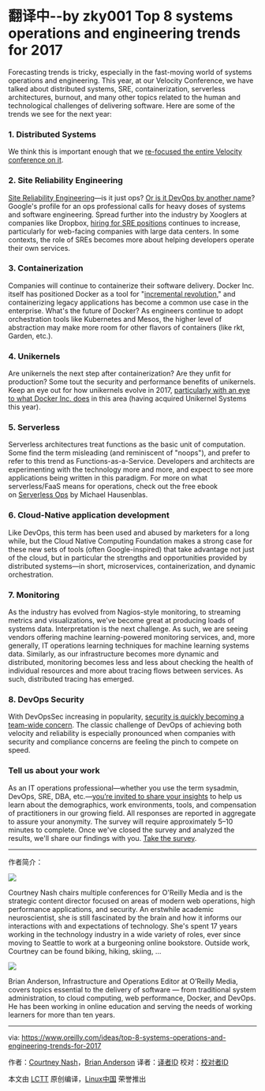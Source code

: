 翻译中--by zky001
Top 8 systems operations and engineering trends for 2017
=================

Forecasting trends is tricky, especially in the fast-moving world of systems operations and engineering. This year, at our Velocity Conference, we have talked about distributed systems, SRE, containerization, serverless architectures, burnout, and many other topics related to the human and technological challenges of delivering software. Here are some of the trends we see for the next year:

### 1\. Distributed Systems

We think this is important enough that we [re-focused the entire Velocity conference on it][1].



### 2\. Site Reliability Engineering

[Site Reliability Engineering][3]—is it just ops? [Or is it DevOps by another name][4]? Google's profile for an ops professional calls for heavy doses of systems and software engineering. Spread further into the industry by Xooglers at companies like Dropbox, [hiring for SRE positions][5] continues to increase, particularly for web-facing companies with large data centers. In some contexts, the role of SREs becomes more about helping developers operate their own services.

### 3\. Containerization

Companies will continue to containerize their software delivery. Docker Inc. itself has positioned Docker as a tool for "[incremental revolution][6]," and containerizing legacy applications has become a common use case in the enterprise. What's the future of Docker? As engineers continue to adopt orchestration tools like Kubernetes and Mesos, the higher level of abstraction may make more room for other flavors of containers (like rkt, Garden, etc.).

### 4\. Unikernels

Are unikernels the next step after containerization? Are they unfit for production? Some tout the security and performance benefits of unikernels. Keep an eye out for how unikernels evolve in 2017, [particularly with an eye to what Docker Inc. does][7] in this area (having acquired Unikernel Systems this year).

### 5\. Serverless

Serverless architectures treat functions as the basic unit of computation. Some find the term misleading (and reminiscent of "noops"), and prefer to refer to this trend as Functions-as-a-Service. Developers and architects are experimenting with the technology more and more, and expect to see more applications being written in this paradigm. For more on what serverless/FaaS means for operations, check out the free ebook on [Serverless Ops][8] by Michael Hausenblas.

### 6\. Cloud-Native application development

Like DevOps, this term has been used and abused by marketers for a long while, but the Cloud Native Computing Foundation makes a strong case for these new sets of tools (often Google-inspired) that take advantage not just of the cloud, but in particular the strengths and opportunities provided by distributed systems—in short, microservices, containerization, and dynamic orchestration.

### 7\. Monitoring

As the industry has evolved from Nagios-style monitoring, to streaming metrics and visualizations, we've become great at producing loads of systems data. Interpretation is the next challenge. As such, we are seeing vendors offering machine learning-powered monitoring services, and, more generally, IT operations learning techniques for machine learning systems data. Similarly, as our infrastructure becomes more dynamic and distributed, monitoring becomes less and less about checking the health of individual resources and more about tracing flows between services. As such, distributed tracing has emerged.

### 8\. DevOps Security

With DevOpsSec increasing in popularity, [security is quickly becoming a team-wide concern][9]. The classic challenge of DevOps of achieving both velocity and reliability is especially pronounced when companies with security and compliance concerns are feeling the pinch to compete on speed.

### Tell us about your work

As an IT operations professional—whether you use the term sysadmin, DevOps, SRE, DBA, etc.—[you’re invited to share your insights][10] to help us learn about the demographics, work environments, tools, and compensation of practitioners in our growing field. All responses are reported in aggregate to assure your anonymity. The survey will require approximately 5–10 minutes to complete. Once we've closed the survey and analyzed the results, we'll share our findings with you. [Take the survey][11].

--------------------------------------------------------------------------------

作者简介：

![](https://d3tdunqjn7n0wj.cloudfront.net/1440x1440/courtney-nash-crop-a9cb0b44a4262f20524d171195d6d485.jpg)

Courtney Nash chairs multiple conferences for O'Reilly Media and is the strategic content director focused on areas of modern web operations, high performance applications, and security. An erstwhile academic neuroscientist, she is still fascinated by the brain and how it informs our interactions with and expectations of technology. She's spent 17 years working in the technology industry in a wide variety of roles, ever since moving to Seattle to work at a burgeoning online bookstore. Outside work, Courtney can be found biking, hiking, skiing, ...

![](https://d3tdunqjn7n0wj.cloudfront.net/1440x1440/brian_anderson-ae207faed42e8b7a2e73b7f82573c8ea.jpg)

Brian Anderson, Infrastructure and Operations Editor at O’Reilly Media, covers topics essential to the delivery of software — from traditional system administration, to cloud computing, web performance, Docker, and DevOps. He has been working in online education and serving the needs of working learners for more than ten years.

--------------------------------------------------------------------------------

via: https://www.oreilly.com/ideas/top-8-systems-operations-and-engineering-trends-for-2017

作者：[Courtney Nash][a]，[Brian Anderson][b]
译者：[译者ID](https://github.com/译者ID)
校对：[校对者ID](https://github.com/校对者ID)

本文由 [LCTT](https://github.com/LCTT/TranslateProject) 原创编译，[Linux中国](https://linux.cn/) 荣誉推出

[a]:https://www.oreilly.com/people/3f5d7-courtneyw-nash
[b]:https://www.oreilly.com/people/brian_anderson
[1]:https://www.oreilly.com/ideas/velocity-a-new-direction
[2]:https://www.oreilly.com/ideas/top-8-systems-operations-and-engineering-trends-for-2017?imm_mid=0ec113&cmp=em-webops-na-na-newsltr_20170106
[3]:https://www.oreilly.com/ideas/what-is-sre-site-reliability-engineering
[4]:http://conferences.oreilly.com/velocity/devops-web-performance-ny/public/content/devops-sre-ama-video
[5]:https://www.glassdoor.com/Salaries/site-reliability-engineer-salary-SRCH_KO0,25.htm
[6]:http://blog.scottlowe.org/2016/06/21/dockercon-2016-day-2-keynote/
[7]:http://www.infoworld.com/article/3024410/application-virtualization/docker-kicks-off-unikernel-revolution.html
[8]:http://www.oreilly.com/webops-perf/free/serverless-ops.csp?intcmp=il-webops-free-lp-na_new_site_top_8_systems_operations_and_engineering_trends_for_2017_body_text_cta
[9]:https://www.oreilly.com/learning/devopssec-securing-software-through-continuous-delivery
[10]:http://www.oreilly.com/webops-perf/2016-ops-survey.html
[11]:http://www.oreilly.com/webops-perf/2016-ops-survey.html
